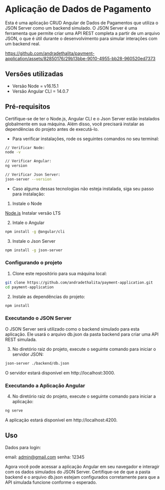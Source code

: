 # Aplicação de Dados de Pagamento

Esta é uma aplicação CRUD Angular de Dados de Pagamentos que utiliza o JSON Server como um backend simulado. O JSON Server é uma ferramenta que permite criar uma API REST completa a partir de um arquivo JSON, o que é útil durante o desenvolvimento para simular interações com um backend real.



https://github.com/andradethalita/payment-application/assets/82850176/29b13bbe-9010-4955-bb28-960520ed7373



## Versões utilizadas

- Versão Node = v16.15.1 
- Versão Angular CLI = 14.0.7 

## Pré-requisitos

Certifique-se de ter o Node.js, Angular CLI e o Json Server estão instalados globalmente em sua máquina. Além disso, você precisará instalar as dependências do projeto antes de executá-lo.

- Para verificar instalações, rode os seguintes comandos no seu terminal:

```bash
// Verificar Node:
node -v

// Verificar Angular:
ng version

// Verificar Json Server:
json-server --version

```

- Caso alguma dessas tecnologias não esteja instalada, siga seu passo para instalação:

1. Instale o Node

[Node.js](https://nodejs.org/) Instalar versão LTS

2. Intale o Angular

```bash
npm install -g @angular/cli

```

3. Instale o Json Server

```bash
npm install -g json-server
```

### Configurando o projeto

1. Clone este repositório para sua máquina local:

```bash
git clone https://github.com/andradethalita/payment-application.git
cd payment-application
```

2. Instale as dependências do projeto:

```bash
npm install
```

### Executando o JSON Server

O JSON Server será utilizado como o backend simulado para esta aplicação. Ele usará o arquivo db.json da pasta backend para criar uma API REST simulada.

3. No diretório raiz do projeto, execute o seguinte comando para iniciar o servidor JSON:

```bash
json-server ./backend/db.json
```

O servidor estará disponível em http://localhost:3000.

### Executando a Aplicação Angular

4. No diretório raiz do projeto, execute o seguinte comando para iniciar a aplicação:

```bash
ng serve
```

A aplicação estará disponível em http://localhost:4200.

## Uso

Dados para login:

email: admin@gmail.com
senha: 12345

Agora você pode acessar a aplicação Angular em seu navegador e interagir com os dados simulados do JSON Server. Certifique-se de que a pasta backend e o arquivo db.json estejam configurados corretamente para que a API simulada funcione conforme o esperado.
